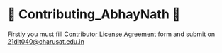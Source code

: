 # 🍉 Contributing_AbhayNath 🍉

Firstly you must fill [Contributor License Agreement](https://github.com/AbhayNath001/Contributing_AbhayNath/blob/master/CONTRIBUTING.md) form and submit on 21dit040@charusat.edu.in
